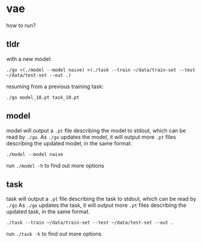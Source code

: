 # vae

how to run?

## tldr

with a new model:
```
./go <(./model --model naive) <(./task --train ~/data/train-set --test ~/data/test-set --out .)
```

resuming from a previous training task:
```
./go model_10.pt task_10.pt
```

## model

model will output a `.pt` file describing the model to stdout, which can be read by `./go`.
As `./go` updates the model, it will output more `.pt` files describing the updated model, in the same format.
```
./model --model naive
```

run `./model -h` to find out more options

## task

task will output a `.pt` file describing the task to stdout, which can be read by `./go`
As `./go` updates the task, it will output more `.pt` files describing the updated task, in the same format.
```
./task --train ~/data/train-set --test ~/data/test-set --out .
```

run `./task -h` to find out more options
